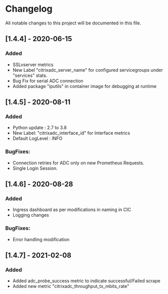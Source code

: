 # Changelog
All notable changes to this project will be documented in this file.


## [1.4.4] - 2020-06-15
### Added
 - SSLvserver metrics
 - New Label "citrixadc_server_name" for configured servicegroups under "services" stats.
 - Bug Fix for serial ADC connection 
 - Added package "iputils" in container image for debugging at runtime
 
## [1.4.5] - 2020-08-11
### Added
 - Python update : 2.7 to 3.8
 - New Label: "citrixadc_interface_id" for Interface metrics
 - Default LogLevel : INFO

### BugFixes:
 - Connection retries for ADC only on new Prometheus Requests.
 - Single Login Session.

## [1.4.6] - 2020-08-28
### Added
 - Ingress dashboard as per modifications in naming in CIC
 - Logging changes

### BugFixes:
 - Error handling modification


## [1.4.7] - 2021-02-08
### Added
 - Added adc_probe_success metric to indicate successful/Failed scrape
 - Added new metric "citrixadc_throughput_tx_mbits_rate"

